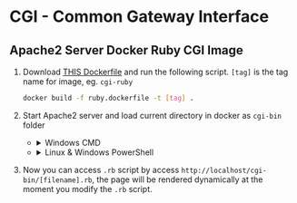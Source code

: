 # CGI - Common Gateway Interface

## Apache2 Server Docker Ruby CGI Image

1. Download [THIS Dockerfile][df] and run the following script. `[tag]` is the tag name for image, eg. `cgi-ruby`

    ```sh
    docker build -f ruby.dockerfile -t [tag] .
    ```

1. Start Apache2 server and load current directory in docker as `cgi-bin` folder

    - <details><summary>Windows CMD</summary>

        ```sh
        docker run -dit -p 80:80 -v "%cd%":/usr/lib/cgi-bin cgi-ruby
        ```
        </details>

    - <details><summary>Linux & Windows PowerShell</summary>

        ```sh
        docker run -dit -p 80:80 -v ${pwd}:/usr/lib/cgi-bin cgi-ruby
        ```
        </details>

1. Now you can access `.rb` script by access `http://localhost/cgi-bin/[filename].rb`, the page will be rendered dynamically at the moment you modify the `.rb` script.

<!-- links -->
[df]: res/cgi-ruby.dockerfile